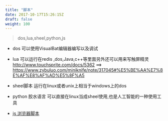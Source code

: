 ```yaml
---
title: "脚本"
date: 2017-10-17T15:26:15Z
draft: false
weight: 100
---
```






> dos,lua,sheel,python,js
  
+ dos 可以使用VisualBat编辑器编写以及调试

+ lua 可以运行在redis ,dos,Java,c++等里面另外还可以用来写触屏精灵 http://www.touchsprite.com/docs/5362 ==> https://www.zybuluo.com/miniknife/note/317045#%E5%BE%AA%E7%8E%AF%E8%AF%AD%E5%8F%A5

+ sheel脚本 运行在linux或者unix上相当于windows上的dos

+ python 胶水语言 可以直接在linux当成sheel使用,也是人工智能的一种使用工具


* [js 浏览器脚本](javascript)